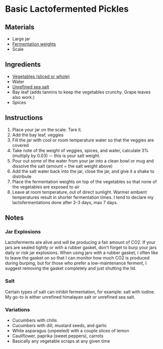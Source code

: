 # Basic Lactofermented Pickles


## Materials

* Large jar
* [Fermentation weights](https://www.amazon.de/-/en/PPC4-Masontops-Pickle-Pebbles-Plus/dp/B00V41EZNC/ref=sr_1_6?dchild=1&keywords=g%C3%A4rgewicht&qid=1602403702&sr=8-6&th=1)
* Scale



## Ingredients

* [Vegetables (sliced or whole)](#variations)
* Water
* [Unrefined sea salt](#salt)
* Bay leaf (adds tannins to keep the vegetables crunchy. Grape leaves also work.)
* Spices



## Instructions

1. Place your jar on the scale. Tare it.
2. Add the bay leaf, veggies
3. Fill the jar with cool or room temperature water so that the veggies are covered
4. Take note of the weight of veggies, spices, and water, calculate 3% (multiply by 0.03) -- this is your salt weight.
5. Pour out some of the water from your jar into a clean bowl or mug and dissolve the salt (amount = the salt weight above)
6. Add the salt water back into the jar, close the jar, and give it a shake to distribute
7. Place the fermentation weights on top of the vegetables so that none of the vegetables are exposed to air
8. Leave at room temperature, out of direct sunlight. Warmer ambient temperatures result in shorter fermentation times. I tend to declare my lactofermentations done after 2-3 days, max 7 days.



## Notes

### Jar Explosions

Lactoferments are alive and will be producing a fair amount of CO2. If your jars are sealed tightly or with a rubber gasket, don't forget to burp your jars daily or risk jar explosions. When using jars with a rubber gasket, I often like to leave the gasket on so that I can monitor how much CO2 is produced during burping, but for those who prefer a low-maintenance ferment, I suggest removing the gasket completely and just shutting the lid.

### Salt

Certain types of salt can inhibit fermentation, for example: salt with iodine. My go-to is either unrefined himalayan salt or unrefined sea salt.

### Variations

* Cucumbers with chilis
* Cucumbers with dill, mustard seeds, and garlic 
* White asparagus (unpeeled) with a couple slices of lemon
* Cauliflower, paprika (sweet peppers), carrots
* Basically any vegetable scraps at any given time